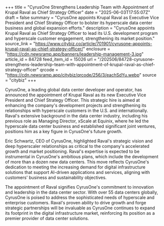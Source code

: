 +++
title = "CyrusOne Strengthens Leadership Team with Appointment of Krupal Raval as Chief Strategy Officer"
date = "2025-06-03T17:55:07Z"
draft = false
summary = "CyrusOne appoints Krupal Raval as Executive Vice President and Chief Strategy Officer to bolster its hyperscale data center business and global expansion efforts."
description = "CyrusOne appoints Krupal Raval as Chief Strategy Officer to lead its U.S. development program and hyperscale customer engagement, strengthening its market position."
source_link = "https://www.citybiz.co/article/701901/cyrusone-appoints-krupal-raval-as-chief-strategy-officer/"
enclosure = "https://cdn.newsramp.app/banners/leadership-management-3.jpg"
article_id = 84728
feed_item_id = 15026
url = "/202506/84728-cyrusone-strengthens-leadership-team-with-appointment-of-krupal-raval-as-chief-strategy-officer"
qrcode = "https://cdn.newsramp.app/citybiz/qrcode/256/3/eachSdYu.webp"
source = "citybiz"
+++

<p>CyrusOne, a leading global data center developer and operator, has announced the appointment of Krupal Raval as its new Executive Vice President and Chief Strategy Officer. This strategic hire is aimed at enhancing the company's development projects and strengthening its relationships with hyperscale customers in the U.S. and internationally. Raval's extensive background in the data center industry, including his previous role as Managing Director, xScale at Equinix, where he led the hyperscale data center business and established significant joint ventures, positions him as a key figure in CyrusOne's future growth.</p><p>Eric Schwartz, CEO of CyrusOne, highlighted Raval's strategic vision and deep hyperscaler relationships as critical to the company's accelerated growth and market positioning. Raval's expertise is expected to be instrumental in CyrusOne's ambitious plans, which include the development of more than a dozen new data centers. This move reflects CyrusOne's dedication to meeting the increasing demand for digital infrastructure solutions that support AI-driven applications and services, aligning with customers' business and sustainability objectives.</p><p>The appointment of Raval signifies CyrusOne's commitment to innovation and leadership in the data center sector. With over 55 data centers globally, CyrusOne is poised to address the sophisticated needs of hyperscale and enterprise customers. Raval's proven ability to drive growth and forge strategic partnerships will be invaluable as CyrusOne continues to expand its footprint in the digital infrastructure market, reinforcing its position as a premier provider of data center solutions.</p>